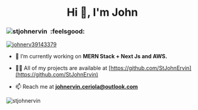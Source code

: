 <h1 align="center">Hi 👋, I'm John</h1>
<h3 align="left"><img src="https://komarev.com/ghpvc/?username=stjohnervin&label=Profile%20views&color=0e75b6&style=flat" alt="stjohnervin"> &nbsp:feelsgood:</h3>

<p align="left">  <a href="https://twitter.com/johnerv39143379" target="blank"><img src="https://img.shields.io/twitter/follow/johnerv39143379?logo=twitter&style=for-the-badge" alt="johnerv39143379" /> 

 </a> </p>

- 🔭 I’m currently working on **MERN Stack + Next Js and AWS.**

- 👨‍💻 All of my projects are available at [https://github.com/StJohnErvin](https://github.com/StJohnErvin)

- 📫 Reach me at **johnervin.ceriola@outlook.com**



<p><img align="left" src="https://github-readme-stats.vercel.app/api/top-langs?username=stjohnervin&show_icons=true&locale=en&layout=compact" alt="stjohnervin" />
</p>





